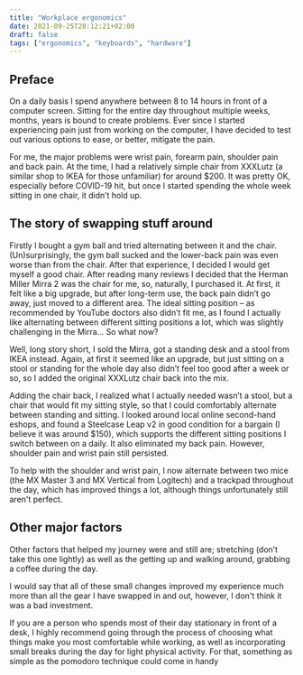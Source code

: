 ```yaml
---
title: "Workplace ergonomics"
date: 2021-09-25T20:12:21+02:00
draft: false
tags: ["ergonomics", "keyboards", "hardware"]
---
```


## Preface

On a daily basis I spend anywhere between 8 to 14 hours in front of a computer screen. Sitting for the entire day throughout multiple weeks, months, years is bound to create problems. Ever since I started experiencing pain just from working on the computer, I have decided to test out various options to ease, or better, mitigate the pain.

For me, the major problems were wrist pain, forearm pain, shoulder pain and back pain. At the time, I had a relatively simple chair from XXXLutz (a similar shop to IKEA for those unfamiliar) for around $200. It was pretty OK, especially before COVID-19 hit, but once I started spending the whole week sitting in one chair, it didn’t hold up.

## The story of swapping stuff around

Firstly I bought a gym ball and tried alternating between it and the chair. (Un)surprisingly, the gym ball sucked and the lower-back pain was even worse than from the chair. After that experience, I decided I would get myself a good chair. After reading many reviews I decided that the Herman Miller Mirra 2 was the chair for me, so, naturally, I purchased it. At first, it felt like a big upgrade, but after long-term use, the back pain didn’t go away, just moved to a different area. The ideal sitting position – as recommended by YouTube doctors also didn’t fit me, as I found I actually like alternating between different sitting positions a lot, which was slightly challenging in the Mirra… So what now?

Well, long story short, I sold the Mirra, got a standing desk and a stool from IKEA instead. Again, at first it seemed like an upgrade, but just sitting on a stool or standing for the whole day also didn’t feel too good after a week or so, so I added the original XXXLutz chair back into the mix.

Adding the chair back, I realized what I actually needed wasn’t a stool, but a chair that would fit my sitting style, so that I could comfortably alternate between standing and sitting. I looked around local online second-hand eshops, and found a Steelcase Leap v2 in good condition for a bargain (I believe it was around $150), which supports the different sitting positions I switch between on a daily. It also eliminated my back pain. However, shoulder pain and wrist pain still persisted.

To help with the shoulder and wrist pain, I now alternate between two mice (the MX Master 3 and MX Vertical from Logitech) and a trackpad throughout the day, which has improved things a lot, although things unfortunately still aren't perfect.

## Other **major** factors

Other factors that helped my journey were and still are; stretching (don’t take this one lightly) as well as the getting up and walking around, grabbing a coffee during the day.

I would say that all of these small changes improved my experience much more than all the gear I have swapped in and out, however, I don't think it was a bad investment.

If you are a person who spends most of their day stationary in front of a desk, I highly recommend going through the process of choosing what things make you most comfortable while working, as well as incorporating small breaks during the day for light physical activity. For that, something as simple as the <link>pomodoro technique<link> could come in handy
